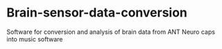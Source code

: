 # Brain-sensor-data-conversion
Software for conversion and analysis of brain data from ANT Neuro caps into music software 
